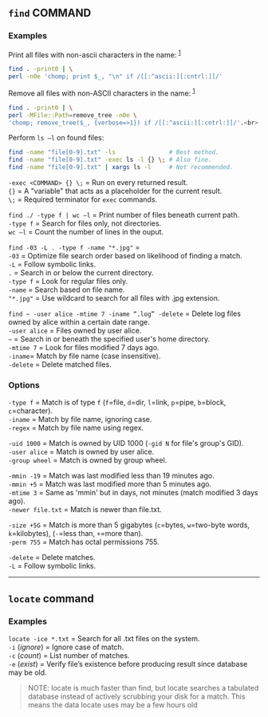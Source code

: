 
## `find` COMMAND

### Examples

Print all files with non-ascii characters in the name: <sup>[1]</sup>
```bash
find . -print0 | \
perl -n0e 'chomp; print $_, "\n" if /[[:^ascii:][:cntrl:]]/'
```

Remove all files with non-ASCII characters in the name: <sup>[1]</sup>
```bash
find . -print0 | \
perl -MFile::Path=remove_tree -n0e \
'chomp; remove_tree($_, {verbose=>1}) if /[[:^ascii:][:cntrl:]]/'.<br>
```

Perform `ls –l` on found files:
```bash
find -name "file[0-9].txt" -ls               # Best method.
find -name "file[0-9].txt" -exec ls -l {} \; # Also fine.
find -name "file[0-9].txt" | xargs ls -l     # Not recommended.
```

`-exec <COMMAND> {} \;` = Run <COMMAND> on every returned result.<br>
                 `{}` = A "variable" that acts as a placeholder for the current result.<br>
                 `\;` = Required terminator for `exec` commands.<br>

`find ./ -type f | wc –l` = Print number of files beneath current path.<br>
                `-type f` = Search for files only, not directories.<br>
                  `wc –l` = Count the number of lines in the ouput.<br>

`find -03 -L . -type f -name "*.jpg"` =  <br>
                               `-03` = Optimize file search order based on likelihood of finding a match.<br>
                                `-L` = Follow symbolic links.<br>
                                 `.` = Search in or below the current directory.<br>
                           `-type f` = Look for regular files only.<br>
                             `-name` = Search based on file name.<br>
                           `"*.jpg"` = Use wildcard to search for all files with .jpg extension.<br>

`find ~ -user alice -mtime 7 -iname “.log” -delete` = Delete log files owned by alice within a certain date range.<br>
                                      `-user alice` = Files owned by user alice.<br>
                                                `~` = Search in or beneath the specified user's home directory.<br>
                                         `-mtime 7` = Look for files modified 7 days ago.<br>
                                            `-iname`= Match by file name (case insensitive).<br>
                                          `-delete` = Delete matched files.<br>

### Options

`-type f` = Match is of type `f` (`f`=file, `d`=dir, `l`=link, `p`=pipe, `b`=block, `c`=character).<br>
`-iname`  = Match by file name, ignoring case.<br>
`-regex`  = Match by file name using regex.<br>

`-uid 1000`    = Match is owned by UID 1000 (`-gid N` for file's group's GID).<br>
`-user alice`  = Match is owned by user alice.<br>
`-group wheel` = Match is owned by group wheel.<br>

`-mmin -19`       = Match was last modified less than 19 minutes ago.<br>
`-mmin +5`        = Match was last modified more than 5 minutes ago.<br>
`-mtime 3`        = Same as 'mmin' but in days, not minutes (match modified 3 days ago).<br>
`-newer file.txt` = Match is newer than file.txt.<br>

`-size +5G` = Match is more than 5 gigabytes (`c`=bytes, `w`=two-byte words, `k`=kilobytes), (`-`=less than, `+`=more than).<br>
`-perm 755` = Match has octal permissions 755.<br>

`-delete` = Delete matches.<br>
`-L`      = Follow symbolic links.<br>

---
## `locate` command

### Examples

`locate -ice *.txt` = Search for all .txt files on the system.<br>
    `-i` (*ignore*) = Ignore case of match.<br>
    `-c` (*count*)  = List number of matches.<br>
    `-e` (*exist*)  = Verify file’s existence before producing result since database may be old.<br>

> NOTE: locate is much faster than find, but locate searches a tabulated database instead of actively scrubbing your disk for a match.
        This means the data locate uses may be a few hours old

[1]: https://stackoverflow.com/questions/19146240/find-and-delete-files-with-non-ascii-names
